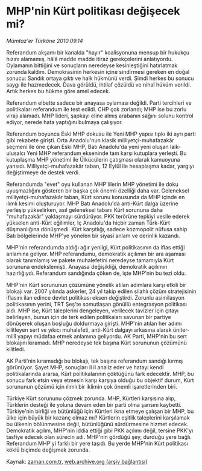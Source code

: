 # MHP'nin Kürt politikası değişecek mi?

*Mümtaz'er Türköne 2010.09.14*

<td class="columnist-detail">
<p>Referandum akşamı bir kanalda "hayır" koalisyonuna mensup bir hukukçu hızını alamamış, hâlâ madde madde itiraz gerekçelerini anlatıyordu. Oylamanın bittiğini ve sonuçların neredeyse kesinleştiğini hatırlatmak zorunda kaldım. Demokrasinin herkesin içine sindirmesi gereken en doğal sonucu: Sandık ortaya çıktı ve halk hükmünü verdi. Şimdi herkes bu sonucu saygı ile hazmedecek. Dava görüldü, ihtilaf çözüldü ve nihaî hüküm verildi. Artık herkes bu hükme göre amel edecek.</p>
<p>
<div id="haberMetinDiv">
<p>Referandum elbette sadece bir anayasa oylaması değildi. Parti tercihleri ve politikaları referandum ile test edildi. CHP çok zorlandı; MHP ise bu zorlu virajı alamadı. MHP lideri, şapkayı eline almış arabanın sağını solunu kontrol ediyor, nerede hata yaptığını bulmaya çalışıyor.
<p>Referandum boyunca Eski MHP dokusu ile Yeni MHP yapısı tıpkı iki ayrı parti gibi rekabete girişti. Orta Anadolu'nun klasik milliyetçi-muhafazakâr seçmeni ile öne çıkan Eski MHP, Batı Anadolu'da yeni yeni oluşan laik-ulusalcı Yeni MHP referandum ekseninde tam karşı kutuplara yerleşti. Bu kutuplaşma MHP yönetimi ile Ülkücülerin çatışması olarak kamuoyuna yansıdı. Milliyetçi-muhafazakâr taban, 12 Eylül ile hesaplaşma kadar, yargıyı değiştirmeye de destek verdi.
<p>Referandumda "evet" oyu kullanan MHP'lilerin MHP yönetimi ile doku uyuşmazlığını gösteren bir başka çok önemli özelliği daha var. Geleneksel milliyetçi-muhafazakâr taban, Kürt sorunu konusunda da MHP içinde en ılımlı kesimi oluşturuyor. MHP Batı Anadolu'da anti-Kürt dalga üzerine yerleşip yükselirken, asıl geleneksel tabanı Kürt sorununa daha "muhafazakâr" yaklaşmayı sürdürüyor. PKK terörüne tepkiyi vesile ederek yükselen anti-Kürt eğilimler, İç Anadolu'da hiçbir zaman Türk-Kürt düşmanlığına dönüşmedi. Kürt karşıtlığı, sadece kozmopolit nüfusa sahip Batı bölgelerinde MHP'ye yönelen bir siyasî anlam ve derinlik kazandı.
<p>MHP'nin referandumda aldığı ağır yenilgi, Kürt politikasının da iflas ettiği anlamına geliyor. MHP referandumu, demokratik açılımın bir ara aşaması olarak tanımlamış ve pakete muhalefetini neredeyse tamamıyla Kürt sorununa endekslemişti. Anayasa değişikliği, demokratik açılımın hazırlığıydı. Referandum sandığında çöken de, işte MHP'nin bu tezi oldu.
<p>MHP'nin Kürt sorununun çözümüne yönelik atılan adımlara karşı etkili bir blokajı var. 2007 yılında askerler, 24 yıl takip edilen silahlı çözüm stratejisinin iflasını ilan edince devlet politikası eksen değiştirdi. Zorunlu asimilasyon politikasının yerini, TRT Şeş'te somutlaşan gönüllü entegrasyon politikası aldı. MHP ise, Kürt taleplerini dengeleyen, verilecek tavizler için çıtayı belirleyen, bunun için de terk edilen politikaları savunan bir partiye dönüşerek oluşan boşluğu doldurmaya girişti. MHP'nin atılan her adımı kilitleyen sert ve yıkıcı muhalefeti, anti-Kürt dalgayı arkasına alarak üniter-millî yapıyı müdafaa etmek anlamına geliyordu. AK Parti, MHP'nin bu sert blokajını kıramadı. MHP neredeyse tek başına Kürt sorununun çözümünü kilitledi.
<p>AK Parti'nin kıramadığı bu blokajı, tek başına referandum sandığı kırmış görünüyor. Şayet MHP, sonuçları il il analiz eder ve hatayı kendi politikalarında ararsa, Kürt politikalarının çöktüğünü fark edecektir. MHP, bu sonucu fark etsin veya etmesin karşı karşıya olduğu bu objektif durum, Kürt sorununun çözümü için ılımlı bir iklimin çok önemli işaretlerinden biri.
<p>Türkiye Kürt sorununu çözmek zorunda. MHP, Kürtleri karşısına alıp, Türklerin desteği ile yoluna devam eden bir parti olma şansını kaybetti. Türkiye'nin birliği ve bütünlüğü için Kürtleri ikna etmeye çalışan bir MHP, bu ülke için büyük bir kazanç olmaz mı? Kürtlerin eşitlik taleplerini karşılamak bu ülkenin bölünmesine değil, bütünlüğünü sürdürmesine hizmet edecek. Demokratik açılım, MHP'nin iddia ettiği gibi PKK açılımı değil, tersine PKK'yı tasfiye edecek olan sürecin adı. MHP'nin gördüğü şey, durduğu yere bağlı. Referandum MHP'yi farklı bir yere taşıdı. Bu yerde MHP'nin Kürt politikası köklü biçimde değişmek zorunda. </p></p></p></p></p></p></p></div>
</p>
<a href="http://web.archive.org/web/20110105045152/mailto:m.turkone@zaman.com.tr">
</a></td>

Kaynak: [zaman.com.tr](http://zaman.com.tr/yazar.do?yazino=1027242), [web.archive.org (arşiv bağlantısı)](http://web.archive.org/web/20110105045152/http://www.zaman.com.tr/yazar.do?yazino=1027242)
